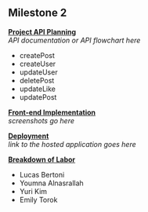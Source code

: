 ## Milestone 2

<ins>**Project API Planning**</ins>  <br>
*API documentation or API flowchart here* 
- createPost
- createUser
- updateUser
- deletePost
- updateLike
- updatePost

<ins>**Front-end Implementation**</ins> <br>
*screenshots go here*

<ins>**Deployment**</ins> <br>
*link to the hosted application goes here*

<ins>**Breakdown of Labor**</ins> <br>

* Lucas Bertoni
* Youmna Alnasrallah
* Yuri Kim
* Emily Torok
